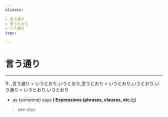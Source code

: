 ```yaml
---
aliases:
    
- 言う通り
- 言うとおり
- いう通り
tags:
    
---
```


# 言う通り
---
1).
,言う通り > いうとおり,いうとおり,言うとおり > いうとおり,いうとおり,いう通り > いうとおり,いうとおり

- as (someone) says
**( Expressions (phrases, clauses, etc.);)**
> see also: 
            